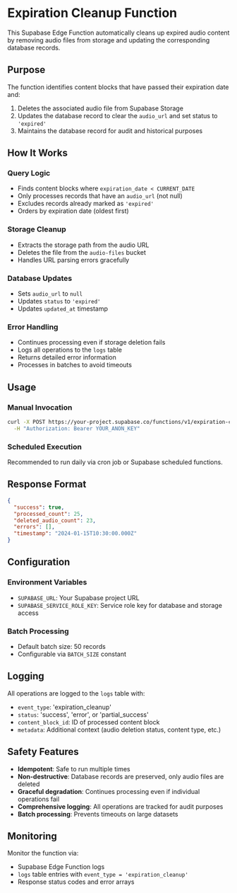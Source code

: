 # Expiration Cleanup Function

This Supabase Edge Function automatically cleans up expired audio content by removing audio files from storage and updating the corresponding database records.

## Purpose

The function identifies content blocks that have passed their expiration date and:
1. Deletes the associated audio file from Supabase Storage
2. Updates the database record to clear the `audio_url` and set status to `'expired'`
3. Maintains the database record for audit and historical purposes

## How It Works

### Query Logic
- Finds content blocks where `expiration_date < CURRENT_DATE`
- Only processes records that have an `audio_url` (not null)
- Excludes records already marked as `'expired'`
- Orders by expiration date (oldest first)

### Storage Cleanup
- Extracts the storage path from the audio URL
- Deletes the file from the `audio-files` bucket
- Handles URL parsing errors gracefully

### Database Updates
- Sets `audio_url` to `null`
- Updates `status` to `'expired'`
- Updates `updated_at` timestamp

### Error Handling
- Continues processing even if storage deletion fails
- Logs all operations to the `logs` table
- Returns detailed error information
- Processes in batches to avoid timeouts

## Usage

### Manual Invocation
```bash
curl -X POST https://your-project.supabase.co/functions/v1/expiration-clean-up \
  -H "Authorization: Bearer YOUR_ANON_KEY"
```

### Scheduled Execution
Recommended to run daily via cron job or Supabase scheduled functions.

## Response Format

```json
{
  "success": true,
  "processed_count": 25,
  "deleted_audio_count": 23,
  "errors": [],
  "timestamp": "2024-01-15T10:30:00.000Z"
}
```

## Configuration

### Environment Variables
- `SUPABASE_URL`: Your Supabase project URL
- `SUPABASE_SERVICE_ROLE_KEY`: Service role key for database and storage access

### Batch Processing
- Default batch size: 50 records
- Configurable via `BATCH_SIZE` constant

## Logging

All operations are logged to the `logs` table with:
- `event_type`: 'expiration_cleanup'
- `status`: 'success', 'error', or 'partial_success'
- `content_block_id`: ID of processed content block
- `metadata`: Additional context (audio deletion status, content type, etc.)

## Safety Features

- **Idempotent**: Safe to run multiple times
- **Non-destructive**: Database records are preserved, only audio files are deleted
- **Graceful degradation**: Continues processing even if individual operations fail
- **Comprehensive logging**: All operations are tracked for audit purposes
- **Batch processing**: Prevents timeouts on large datasets

## Monitoring

Monitor the function via:
- Supabase Edge Function logs
- `logs` table entries with `event_type = 'expiration_cleanup'`
- Response status codes and error arrays 
